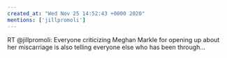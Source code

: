 ```yaml
---
created_at: "Wed Nov 25 14:52:43 +0000 2020"
mentions: ['jillpromoli']
---
```


RT @jillpromoli: Everyone criticizing Meghan Markle for opening up about her miscarriage is also telling everyone else who has been through…
